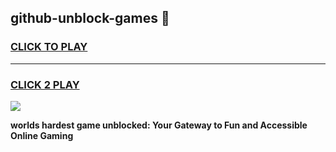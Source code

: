 
## github-unblock-games 👋
<h3>
<a href="https://premium.freeplayer.one?title=github-unblock-games&ref=14F">CLICK TO PLAY</a></h3>
<hr>

<h3>
<a href="https://premium.freeplayer.one?title=github-unblock-games&ref=14F">CLICK 2 PLAY</a>
  
</h3>

<a href="https://premium.freeplayer.one?title=github-unblock-games&ref=12F/"><img src="https://clearcache.store/games.png"></a>


**worlds hardest game unblocked: Your Gateway to Fun and Accessible Online Gaming**
